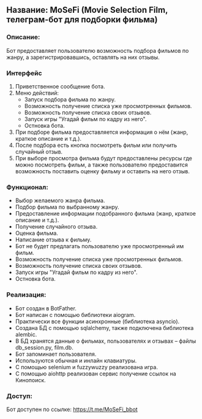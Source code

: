 ## Название: MoSeFi (Movie Selection Film, телеграм-бот для подборки фильма)

### Описание:

Бот предоставляет пользователю возможность подбора фильмов по жанру, а зарегистрировавшись, оставлять на них отзывы.

### Интерфейс

1. Приветственное сообщение бота.
2. Меню действий:
   - Запуск подбора фильма по жанру.
   - Возможность получение списка уже просмотренных фильмов.
   - Возможность получение списка своих отзывов.
   - Запуск игры "Угадай фильм по кадру из него".
   - Остновка бота.
3. При подборе фильма предоставляется информация о нём (жанр, краткое описание и т.д.).
4. После подбора есть кнопка посмотреть фильм или получить случайный отзыв.
5. При выборе просмотра фильма будут предоставлены ресурсы где можно посмотреть фильм, а также пользователю предоставится возможность поставить оценку фильму и оставить на него отзыв.


### Функционал:

- Выбор желаемого жанра фильма.
- Подбор фильма по выбранному жанру.
- Предоставление информации подобранного фильма (жанр, краткое описание и т.д.). 
- Получение случайного отзыва.
- Оценка фильма.
- Написание отзыва к фильму.
- Бот не будет предлагать пользователю уже просмотренный им фильм.
- Возможность получение списка уже просмотренных фильмов.
- Возможность получение списка своих отзывов.
- Запуск игры "Угадай фильм по кадру из него".
- Остновка бота.


### Реализация:

- Бот создан в BotFather.
- Бот написан с помощью библиотеки aiogram.
- Практически все функции асинхронные (библиотека asyncio).
- Создана БД с помощью sqlalchemy, также подключена библиотека alembic.
- В БД хранятся данные о фильмах, пользователях и отзывах – файлы db_session.py, film.db.
- Бот запоминает пользователя.
- Используются обычная и инлайн клавиатуры.
- С помощью selenium и fuzzywuzzy реализована игра.
- С помощью aiohttp реализован сервис получение ссылок на Кинопоиск.


### Доступ:

Бот доступен по ссылке: https://t.me/MoSeFi_bbot
